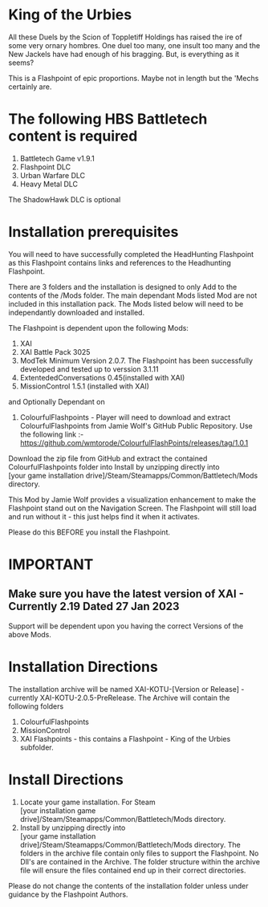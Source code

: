 # King of the Urbies

All these Duels by the Scion of Toppletiff Holdings has raised the ire of some very ornary hombres. One duel too many, one insult too many and the New Jackels have had enough of his bragging.
But, is everything as it seems?  

This is a Flashpoint of epic proportions. Maybe not in length but the 'Mechs certainly are.

# The following HBS Battletech content is required  

1. Battletech Game v1.9.1
2. Flashpoint DLC
3. Urban Warfare DLC
4. Heavy Metal DLC

The ShadowHawk DLC is optional

# Installation prerequisites

You will need to have successfully completed the HeadHunting Flashpoint as this Flashpoint contains links and references to the Headhunting Flashpoint. 

There are 3 folders and the installation is designed to only Add to the contents of the /Mods folder. The main dependant Mods listed Mod are not included in this installation pack. The Mods listed below will need to be independantly downloaded and installed.  

The Flashpoint is dependent upon the following Mods:

1. XAI 
2. XAI Battle Pack 3025
3. ModTek Minimum Version 2.0.7. The Flashpoint has been successfully developed and tested up to verssion 3.1.11
4. ExtentededConversations 0.45(installed with XAI)
5. MissionControl 1.5.1 (installed with XAI)

and Optionally Dependant on
 
1. ColourfulFlashpoints - Player will need to download and extract ColourfulFlashpoints from Jamie Wolf's GitHub Public Repository. Use the following link :- https://github.com/wmtorode/ColourfulFlashPoints/releases/tag/1.0.1

Download the zip file from GitHub and extract the contained ColourfulFlashpoints folder into Install by unzipping directly into   
[your game installation drive]/Steam/Steamapps/Common/Battletech/Mods directory.

This Mod by Jamie Wolf provides a visualization enhancement to make the Flashpoint stand out on the Navigation Screen. The Flashpoint will still load and run without it - this just helps find it when it activates.

Please do this BEFORE you install the Flashpoint.


# IMPORTANT 

## Make sure you have the latest version of XAI - Currently 2.19 Dated 27 Jan 2023

Support will be dependent upon you having the correct Versions of the above Mods.


# Installation Directions

The installation archive will be named XAI-KOTU-[Version or Release] - currently XAI-KOTU-2.0.5-PreRelease. The Archive will contain the following folders

  1. ColourfulFlashpoints    
  2. MissionControl    
  3. XAI Flashpoints - this contains a Flashpoint - King of the Urbies subfolder.
 
# Install Directions

1. Locate your game installation. For Steam  
[your installation game drive]/Steam/Steamapps/Common/Battletech/Mods directory. 
2. Install by unzipping directly into    
[your game installation drive]/Steam/Steamapps/Common/Battletech/Mods directory.
The folders in the archive file contain only files to support the Flashpoint. No Dll's are contained in the Archive. The folder structure within the archive file will ensure the files contained end up in their correct directories.

Please do not change the contents of the installation folder unless under guidance by the Flashpoint Authors.